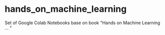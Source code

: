 # hands_on_machine_learning
Set of Google Colab Notebooks base on book "Hands on Machine Learning ... "
